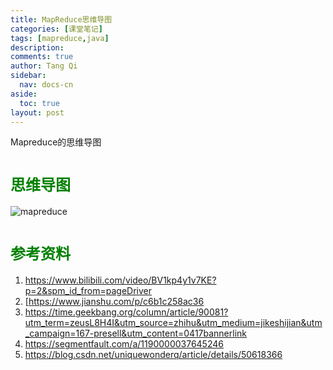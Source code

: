 ```yaml
---
title: MapReduce思维导图
categories: [课堂笔记]
tags: [mapreduce,java]
description: 
comments: true
author: Tang Qi
sidebar:
  nav: docs-cn
aside:
  toc: true
layout: post
---
```


Mapreduce的思维导图

<!--more-->

# <font face="黑体" color=green size=5>思维导图</font>

![mapreduce](https://github.com/iqgnat/iqgnat.github.io/raw/master/assets/images/2021-04-21-MapReduce_mindmap/MapReduce.png)


# <font face="黑体" color=green size=5>参考资料</font>

1.  https://www.bilibili.com/video/BV1kp4y1v7KE?p=2&spm_id_from=pageDriver
2.  [https://www.jianshu.com/p/c6b1c258ac36
3.  https://time.geekbang.org/column/article/90081?utm_term=zeusL8H4I&utm_source=zhihu&utm_medium=jikeshijian&utm_campaign=167-presell&utm_content=0417bannerlink
4.  https://segmentfault.com/a/1190000037645246
5.  https://blog.csdn.net/uniquewonderq/article/details/50618366

